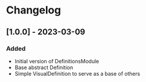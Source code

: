 # Changelog

## [1.0.0] - 2023-03-09

### Added
- Initial version of DefinitionsModule
- Base abstract Definition
- Simple VisualDefinition to serve as a base of others